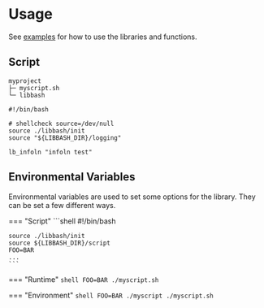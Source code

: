 # Usage

See [examples][1] for how to use the libraries and functions.

## Script

```shell
myproject
├─ myscript.sh
└─ libbash
```

```shell title="Example script"
#!/bin/bash

# shellcheck source=/dev/null
source ./libbash/init
source "${LIBBASH_DIR}/logging"

lb_infoln "infoln test"
```

## Environmental Variables

Environmental variables are used to set some options for the library. They can be set a few different ways.

=== "Script"
    ```shell
    #!/bin/bash

    source ./libbash/init
    source ${LIBBASH_DIR}/script
    FOO=BAR
    ...
    ```

=== "Runtime"
    ```shell
    FOO=BAR ./myscript.sh
    ```
    
=== "Environment"
    ```shell
    FOO=BAR
    ./myscript ./myscript.sh
    ```

[1]: <https://github.com/nicholaswilde/libbash/tree/main/examples>
